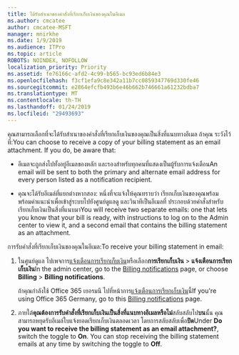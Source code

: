```yaml
---
title: ได้รับสำเนาของคำสั่งที่เรียกเก็บเงินของคุณในอีเมล
ms.author: cmcatee
author: cmcatee-MSFT
manager: mnirkhe
ms.date: 1/9/2019
ms.audience: ITPro
ms.topic: article
ROBOTS: NOINDEX, NOFOLLOW
localization_priority: Priority
ms.assetid: fe76166c-afd2-4c99-b565-bc93ed6b84e3
ms.openlocfilehash: f3cf1efa9c8e342a11b7cc0859347769d330fe46
ms.sourcegitcommit: e2864efcfb493b6e46b662b746661a61232bdba7
ms.translationtype: MT
ms.contentlocale: th-TH
ms.lasthandoff: 01/24/2019
ms.locfileid: "29493693"
---
```

<span data-ttu-id="4d7e9-p101">คุณสามารถเลือกที่จะได้รับสำเนาของคำสั่งที่เรียกเก็บเงินของคุณเป็นสิ่งที่แนบทางอีเมล ถ้าคุณ ระวังไว้ที่:</span><span class="sxs-lookup"><span data-stu-id="4d7e9-p101">You can choose to receive a copy of your billing statement as an email attachment. If you do, be aware that:</span></span>
  
- <span data-ttu-id="4d7e9-104">อีเมลจะถูกส่งไปทั้งอยู่อีเมลของหลัก และรองสำหรับทุกคนที่แสดงเป็นผู้รับการแจ้งเตือน</span><span class="sxs-lookup"><span data-stu-id="4d7e9-104">An email will be sent to both the primary and alternate email address for every person listed as a notification recipient.</span></span>
    
- <span data-ttu-id="4d7e9-105">คุณจะได้รับอีเมล์ที่แยกต่างหากสอง: หนึ่งที่จะแจ้งให้คุณทราบว่า เรียกเก็บเงินของคุณพร้อม พร้อมคำแนะนำเพื่อเข้าสู่ระบบไปยังศูนย์ดูแลดู และวินาทีเป็นอีเมลที่ ประกอบด้วยคำสั่งสำหรับเรียกเก็บเงินเป็นสิ่งที่แนบมา</span><span class="sxs-lookup"><span data-stu-id="4d7e9-105">You will receive two separate emails: one that lets you know that your bill is ready, with instructions to log on to the Admin center to view it, and a second email that contains the billing statement as an attachment.</span></span>
    
<span data-ttu-id="4d7e9-106">การรับคำสั่งที่เรียกเก็บเงินของคุณในอีเมล:</span><span class="sxs-lookup"><span data-stu-id="4d7e9-106">To receive your billing statement in email:</span></span>
  
1. <span data-ttu-id="4d7e9-107">ในศูนย์ดูแล ไปเพจการ[แจ้งเตือนการเรียกเก็บเงิน](https://go.microsoft.com/fwlink/p/?linkid=853212)หรือเลือก**การเรียกเก็บเงิน** \> **แจ้งเตือนการเรียกเก็บเงิน**</span><span class="sxs-lookup"><span data-stu-id="4d7e9-107">In the admin center, go to the [Billing notifications](https://go.microsoft.com/fwlink/p/?linkid=853212) page, or choose **Billing** \> **Billing notifications**.</span></span>
    
    <span data-ttu-id="4d7e9-108">ถ้าคุณกำลังใช้ Office 365 เยอรมนี ไปที่หน้าการ[แจ้งเตือนการเรียกเก็บเงิน](https://go.microsoft.com/fwlink/p/?linkid=853213)นี้</span><span class="sxs-lookup"><span data-stu-id="4d7e9-108">If you're using Office 365 Germany, go to this [Billing notifications](https://go.microsoft.com/fwlink/p/?linkid=853213) page.</span></span> 
    
2. <span data-ttu-id="4d7e9-p102">ภายใต้**คุณต้องการรับคำสั่งที่เรียกเก็บเงินเป็นสิ่งที่แนบทางอีเมลหรือไม่**สลับสลับไป**บน**นั้น คุณสามารถหยุดรับอีเมล์ใบแจ้งยอดเรียกเก็บเงินตลอดเวลา โดยการสลับสลับเพื่อ**ปิด**</span><span class="sxs-lookup"><span data-stu-id="4d7e9-p102">Under **Do you want to receive the billing statement as an email attachment?**, switch the toggle to **On**. You can stop receiving the billing statement emails at any time by switching the toggle to **Off**.</span></span>
    

